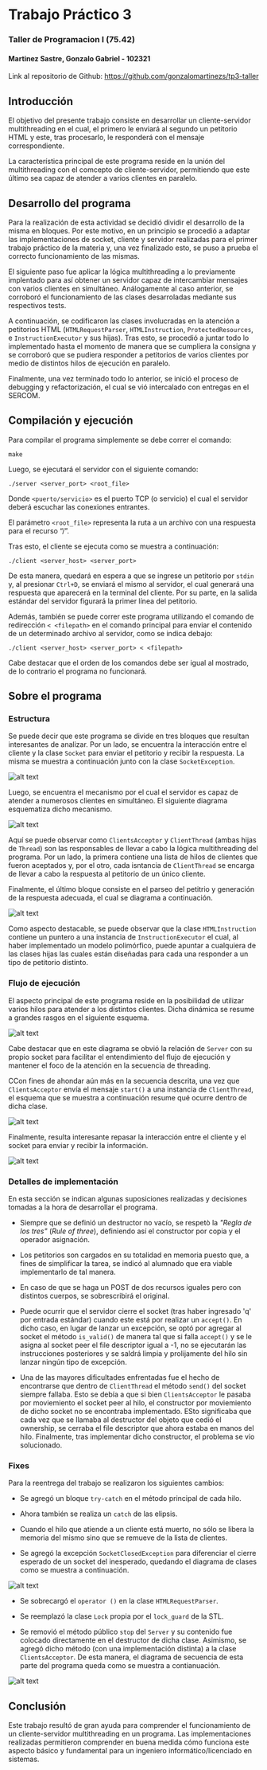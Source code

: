 # Trabajo Práctico 3
### Taller de Programacion I (75.42)

#### Martinez Sastre, Gonzalo Gabriel - 102321

Link al repositorio de Github: https://github.com/gonzalomartinezs/tp3-taller

## Introducción
El objetivo del presente trabajo consiste en desarrollar un cliente-servidor multithreading en el cual, el primero le enviará al segundo un petitorio HTML y este, tras procesarlo, le responderá con el mensaje correspondiente.

La característica principal de este programa reside en la unión del multithreading con el comcepto de cliente-servidor, permitiendo que este último sea capaz de atender a varios clientes en paralelo.

## Desarrollo del programa
Para la realización de esta actividad se decidió dividir el desarrollo de la misma en bloques. Por este motivo, en un principio se procedió a adaptar las implementaciones de socket, cliente y servidor realizadas para el primer trabajo práctico de la materia y, una vez finalizado esto, se puso a prueba el correcto funcionamiento de las mismas.

El siguiente paso fue aplicar la lógica multithreading a lo previamente implentado para así obtener un servidor capaz de intercambiar mensajes con varios clientes en simultáneo. Análogamente al caso anterior, se corroboró el funcionamiento de las clases desarroladas mediante sus respectivos tests.

A continuación, se codificaron las clases involucradas en la atención a petitorios HTML (`HTMLRequestParser`, `HTMLInstruction`, `ProtectedResources`, e `InstructionExecutor` y sus hijas). Tras esto, se procedió a juntar todo lo implementado hasta el momento de manera que se cumpliera la consigna y se corroboró que se pudiera responder a petitorios de varios clientes por medio de distintos hilos de ejecución en paralelo.

Finalmente,  una vez terminado todo lo anterior, se inició el proceso de debugging y refactorización, el cual se vió intercalado con entregas en el SERCOM. 

## Compilación y ejecución
Para compilar el programa simplemente se debe correr el comando:

```
make
```
Luego, se ejecutará el servidor con el siguiente comando:
```
./server <server_port> <root_file>
```
Donde  `<puerto/servicio>` es el puerto TCP (o servicio) el cual el servidor deberá escuchar las conexiones entrantes.

El parámetro  `<root_file>`  representa la ruta a un archivo con una respuesta para el recurso “/”.

Tras esto, el cliente se ejecuta como se muestra a continuación:
```
./client <server_host> <server_port>
```
De esta manera, quedará en espera a que se ingrese un petitorio por `stdin` y, al presionar `Ctrl+D`, se enviará el mismo al servidor, el cual generará una respuesta que aparecerá en la terminal del cliente. Por su parte, en la salida estándar del servidor figurará la primer línea del petitorio.

Además, también se puede correr este programa utilizando el comando de redirección `< <filepath>` en el comando principal para enviar el contenido de un determinado archivo al servidor, como se indica debajo:

```
./client <server_host> <server_port> < <filepath>
```
Cabe destacar que el orden de los comandos debe ser igual al mostrado, de lo contrario el programa no funcionará.

## Sobre el programa

### Estructura

Se puede decir que este programa se divide en tres bloques que resultan interesantes de analizar. Por un lado, se encuentra la interacción entre el cliente y la clase `Socket` para enviar el petitorio y recibir la respuesta. La misma se muestra a continuación junto con la clase `SocketException`.

![alt text][cliente_socket]

Luego, se encuentra el mecanismo por el cual el servidor es capaz de atender a numerosos clientes en simultáneo. El siguiente diagrama esquematiza dicho mecanismo.

![alt text][server] 

Aquí se puede observar como `ClientsAcceptor` y `ClientThread` (ambas hijas de `Thread`) son las responsables de llevar a cabo la lógica multithreading del programa. Por un lado, la primera contiene una lista de hilos de clientes que fueron aceptados y, por el otro, cada isntancia de `ClientThread` se encarga de llevar a cabo la respuesta al petitorio de un único cliente.

Finalmente, el último bloque consiste en el parseo del petitrio y generación de la respuesta adecuada, el cual se diagrama a continuación.

![alt text][request] 


Como aspecto destacable, se puede observar que la clase `HTMLInstruction` contiene un puntero a una instancia de `InstructionExecutor` el cual, al haber implementado un modelo polimórfico, puede apuntar a cualquiera de las clases hijas las cuales están diseñadas para cada una responder a un tipo de petitorio distinto.  

### Flujo de ejecución

El aspecto principal de este programa reside en la posibilidad de utilizar varios hilos para atender a los distintos clientes. Dicha dinámica se resume a grandes rasgos en el siguiente esquema.

![alt text][sec_server]

Cabe destacar que en este diagrama se obvió la relación de `Server` con su propio socket para facilitar el entendimiento del flujo de ejecución y mantener el foco de la atención en la secuencia de threading. 

CCon fines de ahondar aún más en la secuencia descrita, una vez que `ClientsAcceptor` envía el mensaje `start()` a una instancia de `ClientThread`, el esquema que se muestra a continuación resume qué ocurre dentro de dicha clase.  
  
![alt text][sec_request]

Finalmente, resulta interesante repasar la interacción entre el cliente y el socket para enviar y recibir la información.

![alt text][sec_cliente]


### Detalles de implementación
En esta sección se indican algunas suposiciones realizadas y decisiones tomadas a la hora de desarrollar el programa.

- Siempre que se definió un destructor no vacío, se respetò la *"Regla de los tres"* (*Rule of three*), definiendo así el constructor por copia y el operador asignación.

- Los petitorios son cargados en su totalidad en memoria puesto que, a fines de simplificar la tarea, se indicó al alumnado que era viable implementarlo de tal manera.

- En caso de que se haga un POST de dos recursos iguales pero con distintos cuerpos, se sobrescribirá el original.

- Puede ocurrir que el servidor cierre el socket (tras haber ingresado 'q' por entrada estándar) cuando este está por realizar un `accept()`. En dicho caso, en lugar de lanzar un excepción, se optó por agregar al socket el método `is_valid()` de manera tal que si falla `accept()` y se le asigna al socket peer el file descriptor igual a -1, no se ejecutarán las instrucciones posteriores y se saldrá limpia y prolijamente del hilo sin lanzar ningún tipo de excepción.

- Una de las mayores dificultades enfrentadas fue el hecho de encontrarse que dentro de `ClientThread` el método `send()` del socket siempre fallaba. Esto se debía a que si bien `ClientsAcceptor` le pasaba por moviemiento el socket peer al hilo, el constructor por moviemiento de dicho socket no se encontraba implementado. ESto significaba que cada vez que se llamaba al destructor del objeto que cedió el ownership, se cerraba el file descriptor que ahora estaba en manos del hilo. Finalmente, tras implementar dicho constructor, el problema se vio solucionado.

### Fixes
Para la reentrega del trabajo se realizaron los siguientes cambios:

- Se agregó un bloque `try-catch` en el método principal de cada hilo.

- Ahora también se realiza un `catch` de las elipsis.

- Cuando el hilo que atiende a un cliente está muerto, no sólo se libera la memoria del mismo sino que se remueve de la lista de clientes.

- Se agregó la excepción `SocketClosedException` para diferenciar el cierre esperado de un socket del inesperado, quedando el diagrama de clases como se muestra a continuación.

![alt text][cliente_socket_fix]

- Se sobrecargó el `operator ()` en la clase `HTMLRequestParser`.

- Se reemplazó la clase `Lock` propia por el `lock_guard` de la STL.

- Se removió el método público `stop` del `Server` y su contenido fue colocado directamente en el destructor de dicha clase. Asimismo, se agregó dicho método (con una implementación distinta) a la clase `ClientsAcceptor`. De esta manera, el diagrama de secuencia de esta parte del programa queda como se muestra a contianuación.

![alt text][sec_server_fix]


## Conclusión

Este trabajo resultó de gran ayuda para comprender el funcionamiento de un cliente-servidor multithreading en un programa. Las implementaciones realizadas permitieron comprender en buena medida cómo funciona este aspecto básico y fundamental para un ingeniero informático/licenciado en sistemas.



[cliente_socket]:https://github.com/gonzalomartinezs/tp3-taller/blob/master/img/cliente_socket.png
[cliente_socket_fix]:https://github.com/gonzalomartinezs/tp3-taller/blob/master/img/cliente_socket_fix.png
[request]:https://github.com/gonzalomartinezs/tp3-taller/blob/master/img/request.png
[server]:https://github.com/gonzalomartinezs/tp3-taller/blob/master/img/server.png
[sec_cliente]:https://github.com/gonzalomartinezs/tp3-taller/blob/master/img/sec_cliente.png
[sec_request]:https://github.com/gonzalomartinezs/tp3-taller/blob/master/img/sec_request.png
[sec_server]:https://github.com/gonzalomartinezs/tp3-taller/blob/master/img/sec_server.png
[sec_server_fix]:https://github.com/gonzalomartinezs/tp3-taller/blob/master/img/sec_server_fix.png